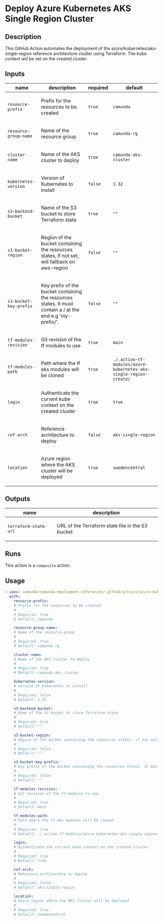 # Deploy Azure Kubernetes AKS Single Region Cluster

## Description

This GitHub Action automates the deployment of the azure/kubernetes/aks-single-region reference architecture cluster using Terraform.
The kube context will be set on the created cluster.


## Inputs

| name | description | required | default |
| --- | --- | --- | --- |
| `resource-prefix` | <p>Prefix for the resources to be created</p> | `true` | `camunda` |
| `resource-group-name` | <p>Name of the resource group</p> | `true` | `camunda-rg` |
| `cluster-name` | <p>Name of the AKS cluster to deploy</p> | `true` | `camunda-aks-cluster` |
| `kubernetes-version` | <p>Version of Kubernetes to install</p> | `false` | `1.32` |
| `s3-backend-bucket` | <p>Name of the S3 bucket to store Terraform state</p> | `true` | `""` |
| `s3-bucket-region` | <p>Region of the bucket containing the resources states, if not set, will fallback on aws-region</p> | `false` | `""` |
| `s3-bucket-key-prefix` | <p>Key prefix of the bucket containing the resources states. It must contain a / at the end e.g 'my-prefix/'.</p> | `false` | `""` |
| `tf-modules-revision` | <p>Git revision of the tf modules to use</p> | `true` | `main` |
| `tf-modules-path` | <p>Path where the tf eks modules will be cloned</p> | `true` | `./.action-tf-modules/azure-kubernetes-aks-single-region-create/` |
| `login` | <p>Authenticate the current kube context on the created cluster</p> | `true` | `true` |
| `ref-arch` | <p>Reference architecture to deploy</p> | `false` | `aks-single-region` |
| `location` | <p>Azure region where the AKS cluster will be deployed</p> | `true` | `swedencentral` |


## Outputs

| name | description |
| --- | --- |
| `terraform-state-url` | <p>URL of the Terraform state file in the S3 bucket</p> |


## Runs

This action is a `composite` action.

## Usage

```yaml
- uses: camunda/camunda-deployment-references/.github/actions/azure-kubernetes-aks-single-region-create@main
  with:
    resource-prefix:
    # Prefix for the resources to be created
    #
    # Required: true
    # Default: camunda

    resource-group-name:
    # Name of the resource group
    #
    # Required: true
    # Default: camunda-rg

    cluster-name:
    # Name of the AKS cluster to deploy
    #
    # Required: true
    # Default: camunda-aks-cluster

    kubernetes-version:
    # Version of Kubernetes to install
    #
    # Required: false
    # Default: 1.32

    s3-backend-bucket:
    # Name of the S3 bucket to store Terraform state
    #
    # Required: true
    # Default: ""

    s3-bucket-region:
    # Region of the bucket containing the resources states, if not set, will fallback on aws-region
    #
    # Required: false
    # Default: ""

    s3-bucket-key-prefix:
    # Key prefix of the bucket containing the resources states. It must contain a / at the end e.g 'my-prefix/'.
    #
    # Required: false
    # Default: ""

    tf-modules-revision:
    # Git revision of the tf modules to use
    #
    # Required: true
    # Default: main

    tf-modules-path:
    # Path where the tf eks modules will be cloned
    #
    # Required: true
    # Default: ./.action-tf-modules/azure-kubernetes-aks-single-region-create/

    login:
    # Authenticate the current kube context on the created cluster
    #
    # Required: true
    # Default: true

    ref-arch:
    # Reference architecture to deploy
    #
    # Required: false
    # Default: aks-single-region

    location:
    # Azure region where the AKS cluster will be deployed
    #
    # Required: true
    # Default: swedencentral
```
